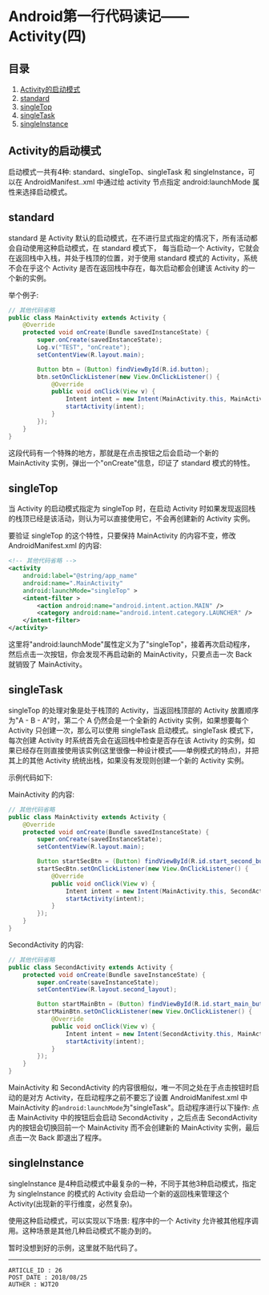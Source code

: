 
# Android第一行代码读记——Activity(四) #

## 目录 ##

1. [Activity的启动模式](#href1)
2. [standard](#href2)
3. [singleTop](#href3)
4. [singleTask](#href4)
5. [singleInstance](#href5)

## <a name="href1">Activity的启动模式</a> ##

启动模式一共有4种: standard、singleTop、singleTask 和 singleInstance，可以在 AndroidManifest..xml 中通过给 activity 节点指定 android:launchMode 属性来选择启动模式。

## <a name="href2">standard</a> ##

standard 是 Activity 默认的启动模式，在不进行显式指定的情况下，所有活动都会自动使用这种启动模式，在 standard 模式下， 每当启动一个 Activity，它就会在返回栈中入栈，并处于栈顶的位置，对于使用 standard 模式的 Activity，系统不会在乎这个 Activity 是否在返回栈中存在，每次启动都会创建该 Activity 的一个新的实例。

举个例子:

```java
// 其他代码省略
public class MainActivity extends Activity {
	@Override
	protected void onCreate(Bundle savedInstanceState) {
		super.onCreate(savedInstanceState);
		Log.v("TEST", "onCreate");
		setContentView(R.layout.main);

		Button btn = (Button) findViewById(R.id.button);
		btn.setOnClickListener(new View.OnClickListener() {
			@Override
			public void onClick(View v) {
				Intent intent = new Intent(MainActivity.this, MainActivity.class);
				startActivity(intent);
			}
		});
	}
}
```

这段代码有一个特殊的地方，那就是在点击按钮之后会启动一个新的 MainActivity 实例，弹出一个"onCreate"信息，印证了 standard 模式的特性。

## <a name="href3">singleTop</a> ##

当 Activity 的启动模式指定为 singleTop 时，在启动 Activity 时如果发现返回栈的栈顶已经是该活动，则认为可以直接使用它，不会再创建新的 Activity 实例。

要验证 singleTop 的这个特性，只要保持 MainActivity 的内容不变，修改 AndroidManifest.xml 的内容:

```xml
<!-- 其他代码省略 -->
<activity
	android:label="@string/app_name"
	android:name=".MainActivity"
	android:launchMode="singleTop" >
	<intent-filter >
		<action android:name="android.intent.action.MAIN" />
		<category android:name="android.intent.category.LAUNCHER" />
	</intent-filter>
</activity>
```

这里将"android:launchMode"属性定义为了"singleTop"，接着再次启动程序，然后点击一次按钮，你会发现不再启动新的 MainActivity，只要点击一次 Back 就销毁了 MainActivity。

## <a name="href4">singleTask</a> ##

singleTop 的处理对象是处于栈顶的 Activity，当返回栈顶部的 Activity 放置顺序为"A - B - A"时，第二个 A 仍然会是一个全新的 Activity 实例，如果想要每个 Activity 只创建一次，那么可以使用 singleTask 启动模式。singleTask 模式下，每次创建 Activity 时系统首先会在返回栈中检查是否存在该 Activity 的实例，如果已经存在则直接使用该实例(这里很像一种设计模式——单例模式的特点)，并把其上的其他 Activity 统统出栈，如果没有发现则创建一个新的 Activity 实例。

示例代码如下:

MainActivity 的内容:

```java
// 其他代码省略
public class MainActivity extends Activity {
	@Override
	protected void onCreate(Bundle savedInstanceState) {
		super.onCreate(savedInstanceState);
		setContentView(R.layout.main);

		Button startSecBtn = (Button) findViewById(R.id.start_second_button);
		startSecBtn.setOnClickListener(new View.OnClickListener() {
			@Override
			public void onClick(View v) {
				Intent intent = new Intent(MainActivity.this, SecondActivity.class);
				startActivity(intent);
			}
		});
	}
}
```

SecondActivity 的内容:

```java
// 其他代码省略
public class SecondActivity extends Activity {
	protected void onCreate(Bundle saveInstanceState) {
		super.onCreate(saveInstanceState);
		setContentView(R.layout.second_layout);

		Button startMainBtn = (Button) findViewById(R.id.start_main_button);
		startMainBtn.setOnClickListener(new View.OnClickListener() {
			@Override
			public void onClick(View v) {
				Intent intent = new Intent(SecondActivity.this, MainActivity.class);
				startActivity(intent);
			}
		});
	}
}
```

MainActivity 和 SecondActivity 的内容很相似，唯一不同之处在于点击按钮时启动的是对方 Activity，在启动程序之前不要忘了设置 AndroidManifest.xml 中 MainActivity 的`android:launchMode`为"singleTask"。启动程序进行以下操作: 点击 MainActivity 中的按钮后会启动 SecondActivity ，之后点击 SecondActivity 内的按钮会切换回前一个 MainActivity 而不会创建新的 MainActivity 实例，最后点击一次 Back 即退出了程序。

## <a name="href5">singleInstance</a> ##

singleInstance 是4种启动模式中最复杂的一种，不同于其他3种启动模式，指定为 singleInstance 的模式的 Activity 会启动一个新的返回栈来管理这个 Activity(出现新的平行维度，必然复杂)。

使用这种启动模式，可以实现以下场景:  程序中的一个 Activity 允许被其他程序调用。这种场景是其他几种启动模式不能办到的。

暂时没想到好的示例，这里就不贴代码了。

---

```
ARTICLE_ID : 26
POST_DATE : 2018/08/25
AUTHER : WJT20
```
